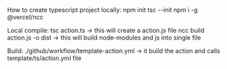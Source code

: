 How to create typescript project locally:
npm init
tsc --init
npm i -g @vercel/ncc 

Local compile:
tsc action.ts -> this will create a action.js file 
ncc build action.js -o dist -> this will build node-modules and js into single file

Build:
./github/workflow/template-action.yml -> it build the action and calls template/ts/action.yml file
